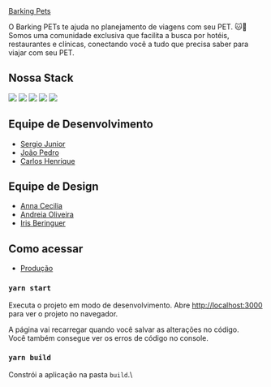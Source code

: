   <a align="center" href="https://barkingpets.netlify.app/">
    Barking Pets
  </a>

O Barking PETs te ajuda no planejamento de viagens com seu PET. 🐱🐶
Somos uma comunidade exclusiva que facilita a busca por hotéis, restaurantes e clínicas, conectando você a tudo que precisa saber para viajar com seu PET.

## Nossa Stack

<img src="https://img.shields.io/badge/html5%20-%23E34F26.svg?&style=for-the-badge&logo=html5&logoColor=white"/>
<img src="https://img.shields.io/badge/css3%20-%231572B6.svg?&style=for-the-badge&logo=css3&logoColor=white"/>
<img src="https://img.shields.io/badge/javascript%20-%23323330.svg?&style=for-the-badge&logo=javascript&logoColor=%23F7DF1E"/>
<img src="https://img.shields.io/badge/react%20-%2320232a.svg?&style=for-the-badge&logo=react&logoColor=%2361DAFB"/>
<img src="https://img.shields.io/badge/SASS%20-hotpink.svg?&style=for-the-badge&logo=SASS&logoColor=white"/>

## Equipe de Desenvolvimento

- [Sergio Junior](https://github.com/sergjun)
- [João Pedro](https://github.com/joaoprferreira)
- [Carlos Henrique](https://github.com/henriquedevs)

## Equipe de Design

- [Anna Cecilia](https://www.instagram.com/why.llia)
- [Andreia Oliveira](https://www.instagram.com/mydreias)
- [Iris Beringuer](https://www.instagram.com/irisberinguer)

## Como acessar

- [Produção](https://barkingpets.netlify.app/)

### `yarn start`

Executa o projeto em modo de desenvolvimento.
Abre [http://localhost:3000](http://localhost:3000) para ver o projeto no navegador.

A página vai recarregar quando você salvar as alterações no código.\
Você também consegue ver os erros de código no console.

### `yarn build`

Constrói a aplicação na pasta `build`.\
